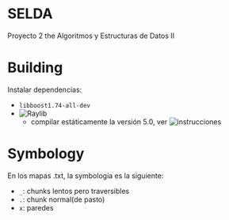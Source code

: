 # SELDA

Proyecto 2 the Algoritmos y Estructuras de Datos II

# Building

Instalar dependencias:

- `libboost1.74-all-dev`
- ![Raylib](https://github.com/raysan5/raylib)
	- compilar estáticamente la versión 5.0, ver ![instrucciones](https://github.com/raysan5/raylib/wiki/Working-on-GNU-Linux)

# Symbology

En los mapas .txt, la symbología es la siguiente:

- `_`: chunks lentos pero traversibles
- `.`: chunk normal(de pasto)
- `x`: paredes
